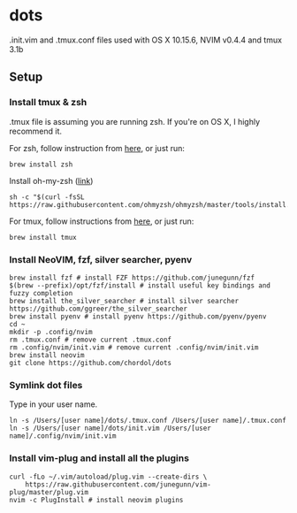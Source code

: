 # dots

.init.vim and .tmux.conf files used with OS X 10.15.6, NVIM v0.4.4 and tmux 3.1b

## Setup

### Install tmux & zsh

.tmux file is assuming you are running zsh. If you're on OS X, I highly recommend it.  

For zsh, follow instruction from [here](https://github.com/ohmyzsh/ohmyzsh/wiki/Installing-ZSH), or just run:
```
brew install zsh
```

Install oh-my-zsh ([link](https://ohmyz.sh/#install))
```
sh -c "$(curl -fsSL https://raw.githubusercontent.com/ohmyzsh/ohmyzsh/master/tools/install.sh)"
```

For tmux, follow instructions from [here](https://linuxize.com/post/getting-started-with-tmux/), or just run:
```
brew install tmux
```

### Install NeoVIM, fzf, silver searcher, pyenv

```
brew install fzf # install FZF https://github.com/junegunn/fzf
$(brew --prefix)/opt/fzf/install # install useful key bindings and fuzzy completion
brew install the_silver_searcher # install silver searcher https://github.com/ggreer/the_silver_searcher
brew install pyenv # install pyenv https://github.com/pyenv/pyenv
cd ~
mkdir -p .config/nvim
rm .tmux.conf # remove current .tmux.conf
rm .config/nvim/init.vim # remove current .config/nvim/init.vim
brew install neovim
git clone https://github.com/chordol/dots
```
### Symlink dot files

Type in your user name.
```
ln -s /Users/[user name]/dots/.tmux.conf /Users/[user name]/.tmux.conf
ln -s /Users/[user name]/dots/init.vim /Users/[user name]/.config/nvim/init.vim
```

### Install vim-plug and install all the plugins

```
curl -fLo ~/.vim/autoload/plug.vim --create-dirs \
    https://raw.githubusercontent.com/junegunn/vim-plug/master/plug.vim
nvim -c PlugInstall # install neovim plugins
```
